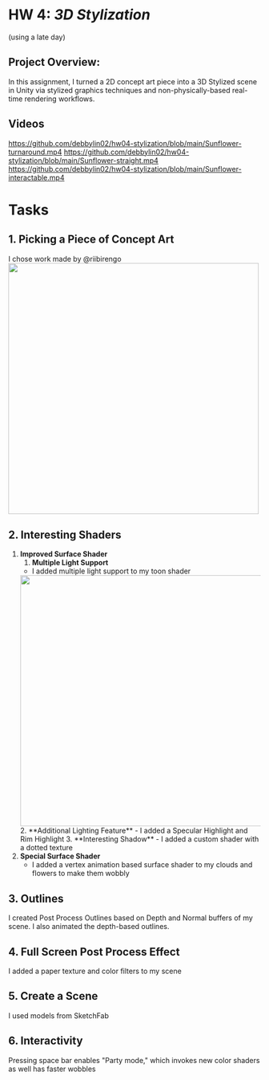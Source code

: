 # HW 4: *3D Stylization*
(using a late day)

## Project Overview:
In this assignment, I turned a 2D concept art piece into a 3D Stylized scene in Unity via stylized graphics techniques and non-physically-based real-time rendering workflows. 

## Videos 
https://github.com/debbylin02/hw04-stylization/blob/main/Sunflower-turnaround.mp4
https://github.com/debbylin02/hw04-stylization/blob/main/Sunflower-straight.mp4
https://github.com/debbylin02/hw04-stylization/blob/main/Sunflower-interactable.mp4

# Tasks

## 1. Picking a Piece of Concept Art
I chose work made by @riibirengo 
<img width="500px" src=https://github.com/debbylin02/hw04-stylization/blob/main/sunflower-rabbits-concept-art-riibrego-2.png>

## 2. Interesting Shaders
1. **Improved Surface Shader**
      1. **Multiple Light Support**
      - I added multiple light support to my toon shader
     <img width="500px" src=https://github.com/debbylin02/hw04-stylization/blob/main/Screenshot%202023-11-07%20223812.png>
      2. **Additional Lighting Feature**
          - I added a Specular Highlight and Rim Highlight  
      3. **Interesting Shadow**
         - I added a custom shader with a dotted texture 
3. **Special Surface Shader**
   - I added a vertex animation based surface shader to my clouds and flowers to make them wobbly 

## 3. Outlines
I created Post Process Outlines based on Depth and Normal buffers of my scene. I also animated the depth-based outlines.  

## 4. Full Screen Post Process Effect
I added a paper texture and color filters to my scene 

## 5. Create a Scene
I used models from SketchFab 

## 6. Interactivity
Pressing space bar enables "Party mode," which invokes new color shaders as well has faster wobbles  
